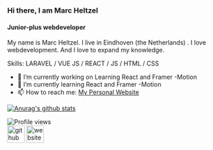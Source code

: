 ### Hi there, I am Marc Heltzel
#### Junior-plus webdeveloper
My name is Marc Heltzel. I live in Eindhoven (the Netherlands) . I love webdevelopment. And I love to expand my knowledge.

Skills: LARAVEL / VUE JS / REACT / JS / HTML / CSS

- 🔭 I’m currently working on Learning React and Framer -Motion 
- 🌱 I’m currently learning  React and Framer -Motion 
- 📫 How to reach me: [My Personal Website](http://heltson.com/) 



[![Anurag's github stats](https://github-readme-stats.vercel.app/api?username=Heltzel)](https://github.com/anuraghazra/github-readme-stats)

![Profile views](https://gpvc.arturio.dev/Heltzel)  
[<img src='https://cdn.jsdelivr.net/npm/simple-icons@3.0.1/icons/github.svg' alt='github' height='40'>](https://github.com/Heltzel)  [<img src='https://cdn.jsdelivr.net/npm/simple-icons@3.0.1/icons/icloud.svg' alt='website' height='40'>](http://heltson.com/)  
